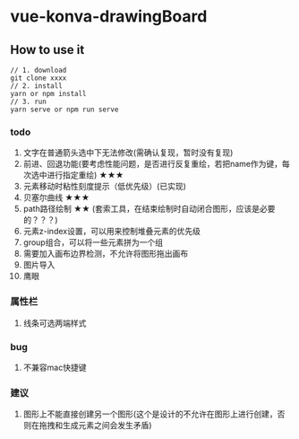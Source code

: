 <!--
 * @Author: 月魂
 * @Date: 2021-01-08 14:20:20
 * @LastEditTime: 2021-01-21 16:08:40
 * @LastEditors: 月魂
 * @Description: 
 * @FilePath: \vue-konva-drawingBoard\README.md
-->
# vue-konva-drawingBoard

## How to use it
```
// 1. download
git clone xxxx
// 2. install
yarn or npm install
// 3. run
yarn serve or npm run serve
```
### todo
1. 文字在普通箭头选中下无法修改(需确认复现，暂时没有复现)
2. 前进、回退功能(要考虑性能问题，是否进行反复重绘，若把name作为键，每次选中进行指定重绘) ★★★
3. 元素移动时粘性刻度提示（低优先级）(已实现)
4. 贝塞尔曲线 ★★★
5. path路径绘制 ★★ (套索工具，在结束绘制时自动闭合图形，应该是必要的？？？)
6. 元素z-index设置，可以用来控制堆叠元素的优先级
7. group组合，可以将一些元素拼为一个组
8. 需要加入画布边界检测，不允许将图形拖出画布
9. 图片导入
10. 鹰眼

### 属性栏
1. 线条可选两端样式

### bug
1. 不兼容mac快捷键

### 建议
1. 图形上不能直接创建另一个图形(这个是设计的不允许在图形上进行创建，否则在拖拽和生成元素之间会发生矛盾)


